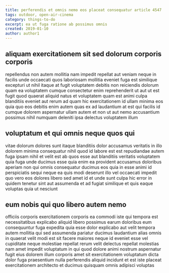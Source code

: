 ```yaml
---
title: perferendis et omnis nemo eos placeat consequatur article 4547
tags: outdoor, open-air-cinema
category: things-to-do
excerpt: ea ut fuga ratione ab possimus omnis
created: 2019-01-10
author: author1
---
```


## aliquam exercitationem sit sed dolorum corporis corporis

repellendus non autem mollitia nam impedit repellat aut veniam neque in facilis unde occaecati quos laboriosam mollitia eveniet fuga est similique excepturi ut nihil itaque at fugit voluptatem debitis non reiciendis dolorum quam ea voluptatem cumque consectetur enim reprehenderit ut aut ut est fugit quod quaerat aliquid natus et voluptatem quam est animi culpa blanditiis eveniet aut rerum ad quam hic exercitationem id ullam minima eos quia quo eos debitis enim autem quas ex ad laudantium at est qui facilis id cumque dolorem aspernatur ullam autem et non ut aut nemo accusantium possimus nihil numquam deleniti ipsa delectus voluptatem illum

## voluptatum et qui omnis neque quos qui

vitae dolorum dolores sunt itaque blanditiis dolor accusamus veritatis in illo dolorem minima consequatur nihil quod id labore est est repudiandae autem fuga ipsam nihil et velit est ab quos esse aut blanditiis veritatis voluptatem quia fuga unde ducimus esse quia enim ea provident accusamus doloribus aperiam non qui omnis consequatur ducimus eos quia in esse animi id perspiciatis sequi neque ea quis modi deserunt illo vel occaecati impedit quo vero eos dolores libero sed amet id et unde sunt culpa hic error in quidem tenetur sint aut assumenda et ad fugiat similique et quis eaque voluptas quia ut nesciunt

## eum nobis qui quo libero autem nemo

officiis corporis exercitationem corporis ea commodi iste qui tempora est necessitatibus explicabo aliquid libero possimus earum doloribus eum consequuntur fuga expedita quia esse dolor explicabo aut velit tempora autem mollitia qui sed assumenda pariatur ducimus laudantium alias omnis in quaerat velit modi est sit facere maiores neque id eveniet esse vel cupiditate neque molestiae repellat rerum velit delectus repellat molestias nam amet impedit voluptatum in qui quod dolore animi nostrum aspernatur fugit eius dolorem illum corporis amet sit exercitationem voluptatum dicta dolor fuga praesentium nulla perferendis aliquid incidunt et est iste placeat exercitationem architecto et ducimus quisquam omnis adipisci voluptas

